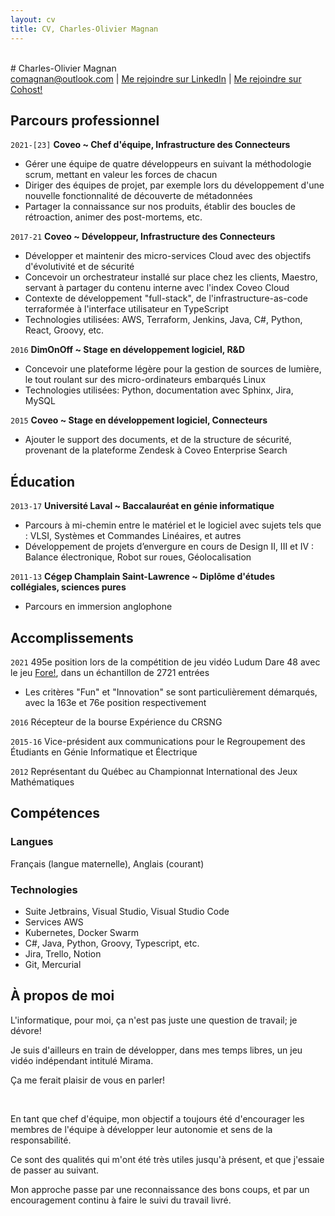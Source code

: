 ```yaml
---
layout: cv
title: CV, Charles-Olivier Magnan
---
```

<br>
# Charles-Olivier Magnan

<div id="webaddress">
<a href="comagnan@outlook.com">comagnan@outlook.com</a>
| <a href="https://ca.linkedin.com/in/charles-olivier-magnan-b89a6183">Me rejoindre sur LinkedIn</a>
| <a href="https://cohost.org/TheBlondeBass">Me rejoindre sur Cohost!</a>
</div>

## Parcours professionnel

`2021-[23]`
__Coveo ~ Chef d'équipe, Infrastructure des Connecteurs__

- Gérer une équipe de quatre développeurs en suivant la méthodologie scrum, mettant en valeur les forces de chacun
- Diriger des équipes de projet, par exemple lors du développement d'une nouvelle fonctionnalité de découverte de métadonnées
- Partager la connaissance sur nos produits, établir des boucles de rétroaction, animer des post-mortems, etc.

`2017-21`
__Coveo ~ Développeur, Infrastructure des Connecteurs__

- Développer et maintenir des micro-services Cloud avec des objectifs d'évolutivité et de sécurité
- Concevoir un orchestrateur installé sur place chez les clients, Maestro, servant à partager du contenu interne avec l'index Coveo Cloud
- Contexte de développement "full-stack", de l'infrastructure-as-code terraformée à l'interface utilisateur en TypeScript
- Technologies utilisées: AWS, Terraform, Jenkins, Java, C#, Python, React, Groovy, etc.

`2016`
__DimOnOff ~ Stage en développement logiciel, R&D__

- Concevoir une plateforme légère pour la gestion de sources de lumière, le tout roulant sur des micro-ordinateurs embarqués Linux
- Technologies utilisées: Python, documentation avec Sphinx, Jira, MySQL

`2015`
__Coveo ~ Stage en développement logiciel, Connecteurs__

- Ajouter le support des documents, et de la structure de sécurité, provenant de la plateforme Zendesk à Coveo Enterprise Search

## Éducation

`2013-17`
__Université Laval ~ Baccalauréat en génie informatique__

- Parcours à mi-chemin entre le matériel et le logiciel avec sujets tels que : VLSI, Systèmes et Commandes Linéaires, et autres
- Développement de projets d’envergure en cours de Design II, III et IV : Balance électronique, Robot sur roues, Géolocalisation

`2011-13`
__Cégep Champlain Saint-Lawrence ~ Diplôme d'études collégiales, sciences pures__

- Parcours en immersion anglophone

## Accomplissements

`2021`
495e position lors de la compétition de jeu vidéo Ludum Dare 48 avec le jeu [Fore!](https://ldjam.com/events/ludum-dare/48/fore), dans un échantillon de 2721 entrées
- Les critères "Fun" et "Innovation" se sont particulièrement démarqués, avec la 163e et 76e position respectivement

`2016`
Récepteur de la bourse Expérience du CRSNG

`2015-16`
Vice-président aux communications pour le Regroupement des Étudiants en Génie Informatique et Électrique

`2012`
Représentant du Québec au Championnat International des Jeux Mathématiques

## Compétences

### Langues

Français (langue maternelle), Anglais (courant)

### Technologies

- Suite Jetbrains, Visual Studio, Visual Studio Code
- Services AWS
- Kubernetes, Docker Swarm
- C#, Java, Python, Groovy, Typescript, etc.
- Jira, Trello, Notion
- Git, Mercurial

## À propos de moi

L'informatique, pour moi, ça n'est pas juste une question de travail; je dévore!

Je suis d'ailleurs en train de développer, dans mes temps libres, un jeu vidéo indépendant intitulé Mirama.

Ça me ferait plaisir de vous en parler!

<br>

En tant que chef d'équipe, mon objectif a toujours été d'encourager les membres de l'équipe à développer leur autonomie et sens de la responsabilité.

Ce sont des qualités qui m'ont été très utiles jusqu'à présent, et que j'essaie de passer au suivant.

Mon approche passe par une reconnaissance des bons coups, et par un encouragement continu à faire le suivi du travail livré.

<!-- ### Footer

Last updated: July 2023 -->


